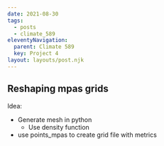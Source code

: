 ```yaml
---
date: 2021-08-30
tags:
  - posts
  - climate_589
eleventyNavigation:
  parent: Climate 589
  key: Project 4
layout: layouts/post.njk
---
```



## Reshaping mpas grids

Idea:
  * Generate mesh in python
    * Use density function 
  * use points_mpas to create grid file with metrics